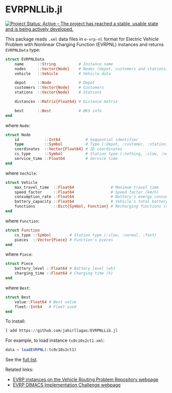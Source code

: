 # EVRPNLLib.jl

<!-- [![Build Status](https://github.com/jahirllagas/EVRPNLLib.jl/workflows/CI/badge.svg)](https://github.com/jahirllagas/EVRPNLLib.jl/actions)
[![Coverage](https://codecov.io/gh/jahirllagas/EVRPNLLib.jl/branch/main/graph/badge.svg)](https://codecov.io/gh/jahirllagas/EVRPNLLib.jl) -->
[![Project Status: Active – The project has reached a stable, usable state and is being actively developed.](https://www.repostatus.org/badges/latest/active.svg)](https://www.repostatus.org/#active)

This package reads `.xml` data files in `e-vrp-nl` format for Electric Vehicle Problem with Nonlinear Charging Function (EVRPNL) instances and returns `EVRPNLData` type:

```julia
struct EVRPNLData
    name      ::String          # Instance name
    nodes     ::Vector{Node}    # Nodes (depot, customers and stations)
    vehicle   ::Vehicle         # Vehicle data

    depot     ::Node            # Depot
    customers ::Vector{Node}    # Customers
    stations  ::Vector{Node}    # Stations

    distances ::Matrix{Float64} # Distance matrix

    best      ::Best            # BKS info
end
```

where `Node`:

```julia
struct Node
    id           ::Int64           # Sequential identifier
    type         ::Symbol          # Type (:depot, :customer, :station)
    coordinates  ::Vector{Float64} # 2D coordinates
    cs_type      ::Symbol          # Station type (:nothing, :slow, :normal, :fast)
    service_time ::Float64         # Service time
end
```

where `Vechile`:

```julia
struct Vehicle
    max_travel_time  ::Float64                # Maximum travel time
    speed_factor     ::Float64                # Speed factor (km/h)
    consumption_rate ::Float64                # Battery's energy consumption rate (wh/km)
    battery_capacity ::Float64                # Vehicle's total battery capacity (wh)
    functions        ::Dict{Symbol, Function} # Recharging functions (cs_type as index)
end
```

where `Function`:

```julia
struct Function
    cs_type ::Symbol        # Station type (:slow, :normal, :fast)
    pieces  ::Vector{Piece} # Function's pieces
end
```

where `Piece`:

```julia
struct Piece
    battery_level ::Float64 # Battery level (wh)
    charging_time ::Float64 # Charging time (h)
end
```

where `Best`:

```julia
struct Best
    value::Float64 # Best value
    fleet::Int64   # Fleet used
end
```

To install:

```julia
] add https://github.com/jahirllagas/EVRPNLLib.jl
```

For example, to load instance `tc0c10s2ct1.xml`:

```julia
data = loadEVRPNL(:tc0c10s2ct1)
```

See the [full list](https://github.com/jahirllagas/EVRPNLLib.jl/tree/master/data).

Related links:

- [EVRP instances on the Vehicle Routing Problem Repository webpage](http://www.vrp-rep.org/datasets/item/2016-0020.html)
- [EVRP DIMACS Implementation Challenge webpage](http://dimacs.rutgers.edu/programs/challenge/vrp/evrp/)
